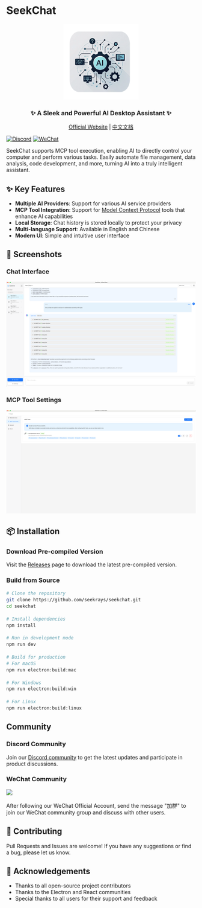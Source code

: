 # SeekChat

<div align="center">
  <img src="public/assets/logo/logo.png" alt="SeekChat Logo" width="200" />
  <h3>✨ A Sleek and Powerful AI Desktop Assistant ✨</h3>
  <p>
    <a href="https://www.seekrays.com/chat" target="_blank">Official Website</a> |
    <a href="README_zh-cn.md">中文文档</a>
  </p>
</div>


[![Discord](https://img.shields.io/badge/Discord-Join%20Chat-blue?logo=discord&logoColor=white)](https://discord.gg/qcSXXmX9Gx)
[![WeChat](https://img.shields.io/badge/WeChat-Join%20Group-brightgreen?logo=wechat&logoColor=white)](https://seekrays.com/chat/zh-cn/docs/contacts/)

SeekChat supports MCP tool execution, enabling AI to directly control your computer and perform various tasks. Easily automate file management, data analysis, code development, and more, turning AI into a truly intelligent assistant.


## ✨ Key Features

- **Multiple AI Providers**: Support for various AI service providers
- **MCP Tool Integration**: Support for [Model Context Protocol](https://github.com/mccpros/model-context-protocol) tools that enhance AI capabilities
- **Local Storage**: Chat history is stored locally to protect your privacy
- **Multi-language Support**: Available in English and Chinese
- **Modern UI**: Simple and intuitive user interface

## 🌠 Screenshots

### Chat Interface
![Chat Interface](docs/screenshot/screenshot-chat.png)

### MCP Tool Settings
![MCP Tool Settings](docs/screenshot/screenshot-setting-mcp.png)

## 📦 Installation

### Download Pre-compiled Version

Visit the [Releases](https://github.com/seekrays/seekchat/releases) page to download the latest pre-compiled version.

### Build from Source

```bash
# Clone the repository
git clone https://github.com/seekrays/seekchat.git
cd seekchat

# Install dependencies
npm install

# Run in development mode
npm run dev

# Build for production
# For macOS
npm run electron:build:mac

# For Windows
npm run electron:build:win

# For Linux
npm run electron:build:linux
```


## Community

### Discord Community
Join our [Discord community](https://discord.gg/qcSXXmX9Gx) to get the latest updates and participate in product discussions.

### WeChat Community
![](https://seekrays.com/chat/images/qrcode_seekrays.jpg)

After following our WeChat Official Account, send the message "加群" to join our WeChat community group and discuss with other users.

## 🤝 Contributing

Pull Requests and Issues are welcome! If you have any suggestions or find a bug, please let us know.


## 🙏 Acknowledgements

- Thanks to all open-source project contributors
- Thanks to the Electron and React communities
- Special thanks to all users for their support and feedback

